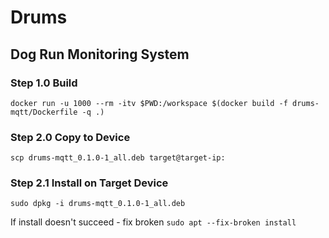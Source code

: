 # Drums

## Dog Run Monitoring System

### Step 1.0 Build
`docker run -u 1000 --rm -itv $PWD:/workspace $(docker build -f drums-mqtt/Dockerfile -q .) `

### Step 2.0 Copy to Device
`scp drums-mqtt_0.1.0-1_all.deb target@target-ip:`

### Step 2.1 Install on Target Device
`sudo dpkg -i drums-mqtt_0.1.0-1_all.deb`

If install doesn't succeed - fix broken
`sudo apt --fix-broken install`